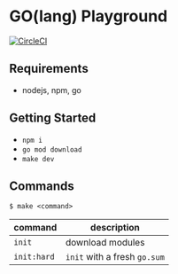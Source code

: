 # GO(lang) Playground

[![CircleCI](https://circleci.com/gh/jcuffney/golang-playground/tree/main.svg?style=svg)](https://circleci.com/gh/jcuffney/golang-playground/tree/main)

## Requirements

- nodejs, npm, go

## Getting Started

- `npm i`
- `go mod download`
- `make dev`

## Commands

`$ make <command>`

| command                  | description                  |
|--------------------------|------------------------------|
| `init`                   | download modules             |
| `init:hard`              | `init` with a fresh `go.sum` |
